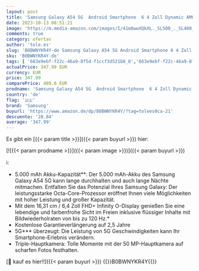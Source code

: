 ```yaml
---
layout: post
title: 'Samsung Galaxy A54 5G  Android Smartphone  6 4 Zoll Dynamic AMOLED Display  5.000 mAh Akku  128 GB/8 GB RAM Handy in Awesome White inkl. 30 Monate Herstellergarantie [Exklusiv bei Amazon]'
date: 2023-10-13 08:51:21
image: 'https://m.media-amazon.com/images/I/41m8wwXQkXL._SL500_._SL400_.jpg'
comments: true
category: ofertas
author: 'tole.es'
slug: 'B0BWNYKR4Y-de Samsung Galaxy A54 5G Android Smartphone 6 4 Zoll Dynamic...'
sku: 'B0BWNYKR4Y-de'
tags: [ '663e9ebf-f22c-46a9-8f5d-f1ccf3d521b8_0','663e9ebf-f22c-46a9-8f5d-f1ccf3d521b8_1301','663e9ebf-f22c-46a9-8f5d-f1ccf3d521b8_3601','663e9ebf-f22c-46a9-8f5d-f1ccf3d521b8_5701','Arborist Merchandising Root','Elektronik & Foto','Freenetmobile Aktion','Gratis Blau M SIM-Karte','Handys & Smartphones','Handys & Zubehör','Self Service','Simlockfreie Handys','Special Features Stores','Verkaufen Sie Ihr Mobiltelefon','samsung','🇩🇪', ]
actualPrice: 347.99 EUR
currency: EUR
price: 347.99
comparePrice: 489.0 EUR
prodname: 'Samsung Galaxy A54 5G  Android Smartphone  6 4 Zoll Dynamic AMOLED Display  5.000 mAh Akku  128 GB/8 GB RAM Handy in Awesome White inkl. 30 Monate Herstellergarantie [Exklusiv bei Amazon]'
country: 'de'
flag: '🇩🇪'
brand: 'Samsung'
buyurl: 'https://www.amazon.de/dp/B0BWNYKR4Y/?tag=tolees0ca-21'
descuento: '28.84'
average: '347.99'
---
```


Es gibt ein [{{< param title >}}]({{< param buyurl >}}) hier:

[![{{< param prodname >}}]({{< param image >}})]({{< param buyurl >}})

ℹ️:

- 5.000 mAh Akku-Kapazität**: Der 5.000 mAh-Akku des Samsung Galaxy A54 5G kann lange durchhalten und auch lange Nächte mitmachen. Entfalten Sie das Potenzial Ihres Samsung Galaxy: Der leistungsstarke Octa-Core-Prozessor eröffnet Ihnen viele Möglichkeiten mit hoher Leistung und großer Kapazität.
- Mit dem 16,31 cm / 6,4 Zoll FHD+ Infinity O-Display genießen Sie eine lebendige und farbenfrohe Sicht im Freien inklusive flüssiger Inhalte mit Bildwiederholraten von bis zu 120 Hz.*
- Kostenlose Garantieverlängerung auf 2,5 Jahre
- 5G*** überzeugt: Die Leistung von 5G Geschwindigkeiten kann Ihr Smartphone-Erlebnis verändern.
- Triple-Hauptkamera: Tolle Momente mit der 50 MP-Hauptkamera auf scharfen Fotos festhalten.

[🛒 kauf es hier!!]({{< param buyurl >}})
{{<world>}}B0BWNYKR4Y{{</world>}}
